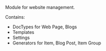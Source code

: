 Module for website management.

Contains:

- DocTypes for Web Page, Blogs
- Templates
- Settings
- Generators for Item, Blog Post, Item Group